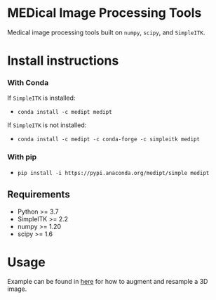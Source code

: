 # MEDical Image Processing Tools

Medical image processing tools built on `numpy`, `scipy`, and `SimpleITK`.

# Install instructions

### With Conda

If `SimpleITK` is installed:
- `conda install -c medipt medipt`

If `SimpleITK` is not installed:
- `conda install -c medipt -c conda-forge -c simpleitk medipt`  

### With pip
- `pip install -i https://pypi.anaconda.org/medipt/simple medipt`

## Requirements

- Python >= 3.7
- SimpleITK >= 2.2
- numpy >= 1.20
- scipy >= 1.6


# Usage

Example can be found in [here](docs/source/examples/augmentation_example/spatial_augmentation_example.ipynb) for how to augment and resample a 3D image.